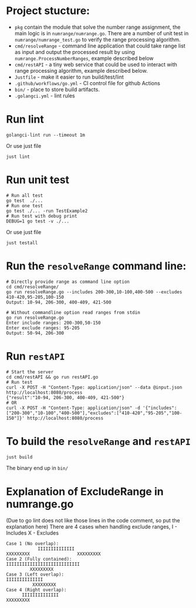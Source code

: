 # Project stucture:
 - `pkg` contain the module that solve the number range assignment, the main logic is in `numrange/numrange.go`.
There are a number of unit test in `numrange/numrange_test.go` to verify the range processing algorithm.
 - `cmd/resolveRange` - command line application that could take range list as input and output the processed result by using `numrange.ProcessNumberRanges`, example described below 
 - `cmd/restAPI` - a tiny web service that could be used to interact with range processing algorithm, example described below.
 - `Justfile` - make it easier to run build/test/lint
 - `.github/workflows/go.yml` - CI control file for github Actions
 - `bin/` - place to store build artifacts.
 - `.golangci.yml` - lint rules

# Run lint
```
golangci-lint run --timeout 1m
```
Or use just file
```
just lint
```

# Run unit test
```
# Run all test
go test  ./...
# Run one test
go test ./... -run TestExample2
# Run test with debug print
DEBUG=1 go test -v ./...
``` 
Or use just file
```
just testall
```

# Run the `resolveRange` command line:
```
# Directly provide range as command line option
cd cmd/resolveRange/
go run resolveRange.go --includes 200-300,10-100,400-500 --excludes 410-420,95-205,100-150
Output: 10-94, 206-300, 400-409, 421-500

# Without commandline option read ranges from stdin
go run resolveRange.go 
Enter include ranges: 200-300,50-150
Enter exclude ranges: 95-205
Output: 50-94, 206-300
```

# Run `restAPI`
```
# Start the server
cd cmd/restAPI && go run restAPI.go
# Run test
curl -X POST -H "Content-Type: application/json" --data @input.json http://localhost:8080/process
{"result":"10-94, 206-300, 400-409, 421-500"}
# OR
curl -X POST -H "Content-Type: application/json" -d '{"includes":["200-300","10-100","400-500"],"excludes":["410-420","95-205","100-150"]}' http://localhost:8080/process
```

# To build the `resolveRange` and `restAPI`
```
just build
```
The binary end up in `bin/`


# Explanation of ExcludeRange in numrange.go
(Due to go lint does not like those lines in the code comment, so put the explanation here)
There are 4 cases when handling exclude ranges, 
I - Includes
X - Excludes
```
Case 1 (No overlap):
            IIIIIIIIIIIIII
XXXXXXXXX                  XXXXXXXXX
Case 2 (Fully contained):
IIIIIIIIIIIIIIIIIIIIIIIIIIII
         XXXXXXXXX
Case 3 (Left overlap):
IIIIIIIIIIIIII
          XXXXXXXXX
Case 4 (Right overlap):
      IIIIIIIIIIIIII
XXXXXXXXX 
```
